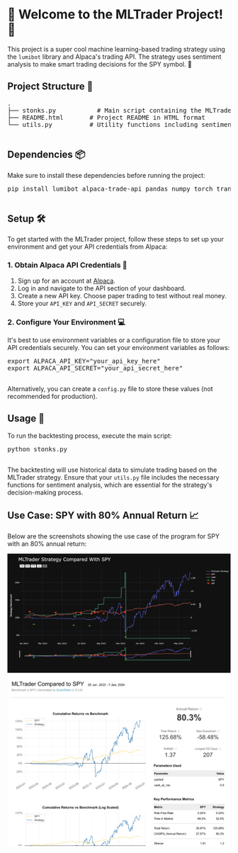 <!DOCTYPE html>
<html lang="en">
</head>
<body>
    <div class="container">
        <h1>🎉 Welcome to the MLTrader Project! 🎉</h1>
        <p>This project is a super cool machine learning-based trading strategy using the <code>lumibot</code> library and Alpaca's trading API. The strategy uses sentiment analysis to make smart trading decisions for the SPY symbol. 🚀</p>
        
 <h2>Project Structure 📂</h2>
        <pre>
.
├── stonks.py           # Main script containing the MLTrader strategy
├── README.html       # Project README in HTML format
└── utils.py          # Utility functions including sentiment estimation
        </pre>
        
<h2>Dependencies 📦</h2>
        <p>Make sure to install these dependencies before running the project:</p>
        <pre>
pip install lumibot alpaca-trade-api pandas numpy torch transformers
        </pre>
<h2>Setup 🛠️</h2>
        <p>To get started with the MLTrader project, follow these steps to set up your environment and get your API credentials from Alpaca:</p>
        
<h3>1. Obtain Alpaca API Credentials 🔑</h3>
        <ol>
            <li>Sign up for an account at <a href="https://alpaca.markets/">Alpaca</a>.</li>
            <li>Log in and navigate to the API section of your dashboard.</li>
            <li>Create a new API key. Choose paper trading to test without real money.</li>
            <li>Store your <code>API_KEY</code> and <code>API_SECRET</code> securely.</li>
        </ol>
        
<h3>2. Configure Your Environment 💻</h3>
        <p>It's best to use environment variables or a configuration file to store your API credentials securely. You can set your environment variables as follows:</p>
        <pre>
export ALPACA_API_KEY="your_api_key_here"
export ALPACA_API_SECRET="your_api_secret_here"
        </pre>
        <p>Alternatively, you can create a <code>config.py</code> file to store these values (not recommended for production).</p>
        
<h2>Usage 🚀</h2>
        <p>To run the backtesting process, execute the main script:</p>
        <pre>
python stonks.py
        </pre>
        <p>The backtesting will use historical data to simulate trading based on the MLTrader strategy. Ensure that your <code>utils.py</code> file includes the necessary functions for sentiment analysis, which are essential for the strategy's decision-making process.</p>
    <h2>Use Case: SPY with 80% Annual Return 📈</h2>
        <p>Below are the screenshots showing the use case of the program for SPY with an 80% annual return:</p>
        <img src="images/chart.png" alt="Trading performance chart">
        <img src="images/stats.png" alt="Trading performance statistics">
</body>
</html>
